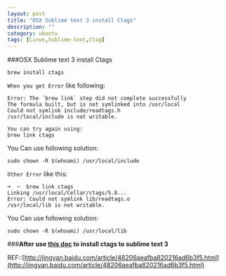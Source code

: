 ```yaml
---
layout: post
title: "OSX Sublime text 3 install Ctags"
description: ""
category: ubuntu
tags: [Linux,Sublime-text,Ctag]
---
```




###OSX Sublime text 3 install Ctags

    brew install ctags
    
`When you get Error` like following:

    Error: The `brew link` step did not complete successfully
    The formula built, but is not symlinked into /usr/local
    Could not symlink include/readtags.h
    /usr/local/include is not writable.

    You can try again using:
    brew link ctags
    
You Can use following solution:

    sudo chown -R $(whoami) /usr/local/include
    

`Other Error` like this:

    ➜  ~  brew link ctags
    Linking /usr/local/Cellar/ctags/5.8...
    Error: Could not symlink lib/readtags.o
    /usr/local/lib is not writable.
    
You Can use following solution:

    sudo chown -R $(whoami) /usr/local/lib
    
###**After use [this doc](https://www.evernote.com/shard/s241/sh/dceef6e9-1734-4781-8bd8-0b8cf68f92a9/53c6e553f760e7f5652e90e211d0fe44) to install ctags to sublime text 3**

REF::[http://jingyan.baidu.com/article/48206aeafba820216ad6b3f5.html](http://jingyan.baidu.com/article/48206aeafba820216ad6b3f5.html)